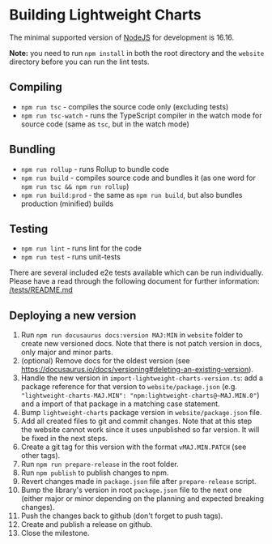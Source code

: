 # Building Lightweight Charts

The minimal supported version of [NodeJS](https://nodejs.org/) for development is 16.16.

**Note:** you need to run `npm install` in both the root directory and the `website` directory before you can run the lint tests.

## Compiling

- `npm run tsc` - compiles the source code only (excluding tests)
- `npm run tsc-watch` - runs the TypeScript compiler in the watch mode for source code (same as `tsc`, but in the watch mode)
## Bundling

- `npm run rollup` - runs Rollup to bundle code
- `npm run build` - compiles source code and bundles it (as one word for `npm run tsc && npm run rollup`)
- `npm run build:prod` - the same as `npm run build`, but also bundles production (minified) builds

## Testing

- `npm run lint` - runs lint for the code
- `npm run test` - runs unit-tests

There are several included e2e tests available which can be run individually. Please have a read through the following document for further information: [/tests/README.md](./tests/README.md)

## Deploying a new version

1. Run `npm run docusaurus docs:version MAJ:MIN` in `website` folder to create new versioned docs.
  Note that there is not patch version in docs, only major and minor parts.
1. (optional) Remove docs for the oldest version (see <https://docusaurus.io/docs/versioning#deleting-an-existing-version>).
1. Handle the new version in `import-lightweight-charts-version.ts`: add a package reference for that version to `website/package.json` (e.g. `"lightweight-charts-MAJ.MIN": "npm:lightweight-charts@~MAJ.MIN.0"`) and a import of that package in a matching case statement.
1. Bump `lightweight-charts` package version in `website/package.json` file.
1. Add all created files to git and commit changes.
  Note that at this step the website cannot work since it uses unpublished so far version. It will be fixed in the next steps.
1. Create a git tag for this version with the format `vMAJ.MIN.PATCH` (see other tags).
1. Run `npm run prepare-release` in the root folder.
1. Run `npm publish` to publish changes to npm.
1. Revert changes made in `package.json` file after `prepare-release` script.
1. Bump the library's version in root `package.json` file to the next one (either major or minor depending on the planning and expected breaking changes).
1. Push the changes back to github (don't forget to push tags).
1. Create and publish a release on github.
1. Close the milestone.
